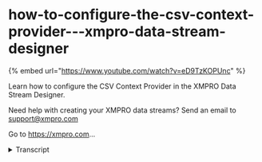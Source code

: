 # how-to-configure-the-csv-context-provider---xmpro-data-stream-designer
{% embed url="https://www.youtube.com/watch?v=eD9TzKOPUnc" %}



Learn how to configure the CSV Context Provider in the XMPRO Data Stream Designer. 

Need help with creating your XMPRO data streams? Send an email to support@xmpro.com 

Go to https://xmpro.com...
<details>
<summary>Transcript</summary>Learn how to configure the CSV Context Provider in the XMPRO Data Stream Designer. 

Need help with creating your XMPRO data streams? Send an email to support@xmpro.com 

Go to https://xmpro.com...
we're going to do here is look at how to

set up and configure the CSV reader

agent the function of this agent is to

read data from a CSV file I've set up a

file listener which will monitor the

directory for CSV files once it picks up

a new file I want to read this file you

start setting up your CSV Reader agent

go to the toolbox and search for CSV

you'll find this agent on the functions

click on the agent and drag it to the

canvas to add it to your data stream

note that a default name will be given

to it as soon as you drop it on your

canvas do you name this agent just click

on the white space and start typing

click somewhere else on canvas connect

the output end point of the first item

to the input end point of the second

click Save to configure your CSV agent

double click on it

first make sure using the correct

collection if you'd like to use a

different collection select another

collection from the drop-down then the

find listener has a number of attributes

in its palette that it passes on to the

next agent in the file field I want to

provide the part of the file so I'm just

going to select that from the drop-down

then you need to provide the file path

name if you leave this blank

the constant file path will be inserted

into this field next you have the option

of providing a file definition this will

make it a lot easier for you if you

don't want to manually provide the

definition if you select the check box

you'll be given the option of uploading

a file which is just required to have

the headings of the CSV file that you

read

I'm just going to upload this file as

you can see the headings have been added

in the CSV definition all I have to do

now is to make sure that I all have the

correct data type

next you need to specify whether your

CSV file that you're going to read has a

header or not if he does not have a

header it will assign the headers to the

columns based on the order in your CSV

definition grid specify the delimiter

that you're using in our case it's just

going to be a comma a queue encoding

that you're going to be using and since

some CSV files use double quotes some

seriously files use single quotes just

specify this here if your CSV file is

using a single quote just change this

I'm just going to leave it as is and

click apply and then click Save if at

any time you want to verify the stream

has been configured correctly just click

on integrity check if none of your

agents are I like in red it means

everything is fine and you can go ahead

and run your stream by clicking on

publish to view the live data click on

live view I'm going to select both these

agents and click Save this is the

directory I'm currently monitoring using

my father's in that agent so I'm just

going to add a file in here which I want

to read using my CSV agent

as you can see the foul listener agent

has picked up the foul and move it to

the archive folder the CSV reader agent

has read the file
</details>